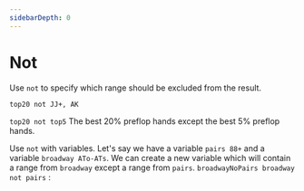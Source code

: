 ```yaml
---
sidebarDepth: 0
---
```

# Not

Use <code>not</code> to specify which range should be excluded from the result. 

<code>top20 not JJ+, AK</code>

<top20notjj-1/>

<code>top20 not top5</code> The best 20% preflop hands except the best 5% preflop hands.

<top20nottop5-1/>

Use <code>not</code> with variables. Let's say we have a variable <code>pairs 88+</code> and a variable <code>broadway ATo-ATs</code>. We can create a new variable which will contain a range from <code>broadway</code> except a range from <code>pairs</code>. <code>broadwayNoPairs broadway not pairs</code> : 
<broadwaynotpairs-1/>




